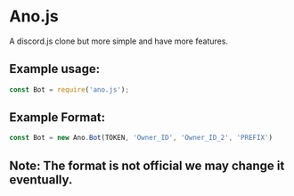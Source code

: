 # Ano.js
A discord.js clone but more simple and have more features.
<div align="center">
</div>

## Example usage:
```js
const Bot = require('ano.js');
```
## Example Format:
```js
const Bot = new Ano.Bot(TOKEN, 'Owner_ID', 'Owner_ID_2', 'PREFIX')
```

## Note: The format is not official we may change it eventually.
